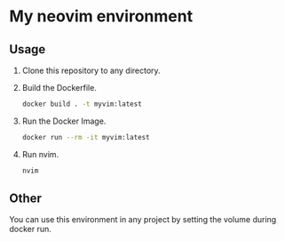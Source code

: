 # My neovim environment

## Usage

1. Clone this repository to any directory.
2. Build the Dockerfile.

   ```bash
   docker build . -t myvim:latest
   ```

3. Run the Docker Image.  

   ```bash
   docker run --rm -it myvim:latest
   ```

4. Run nvim.

   ```bash
   nvim
   ```

## Other

You can use this environment in any project by setting the volume during docker run.
